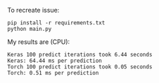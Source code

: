 To recreate issue:

```
pip install -r requirements.txt
python main.py
```

My results are (CPU):
```
Keras 100 predict iterations took 6.44 seconds
Keras: 64.44 ms per prediction
Torch 100 predict iterations took 0.05 seconds
Torch: 0.51 ms per prediction
```
